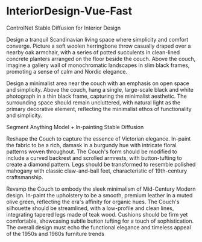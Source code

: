# InteriorDesign-Vue-Fast

ControlNet Stable Diffusion for Interior Design

Design a tranquil Scandinavian living space where simplicity and comfort converge. Picture a soft woolen herringbone throw casually draped over a nearby oak armchair, with a series of potted succulents in clean-lined concrete planters arranged on the floor beside the couch. Above the couch, imagine a gallery wall of monochromatic landscapes in slim black frames, promoting a sense of calm and Nordic elegance.


Design a minimalist area near the couch with an emphasis on open space and simplicity. Above the couch, hang a single, large-scale black and white photograph in a thin black frame, capturing the minimalist aesthetic. The surrounding space should remain uncluttered, with natural light as the primary decorative element, reflecting the minimalist ethos of functionality and simplicity.


Segment Anything Model + In-painting Stable Diffusion



Reshape the Couch to capture the essence of Victorian elegance. In-paint the fabric to be a rich, damask in a burgundy hue with intricate floral patterns woven throughout. The Couch's form should be modified to include a curved backrest and scrolled armrests, with button-tufting to create a diamond pattern. Legs should be transformed to resemble polished mahogany with classic claw-and-ball feet, characteristic of 19th-century craftsmanship.

Revamp the Couch to embody the sleek minimalism of Mid-Century Modern design. In-paint the upholstery to be a smooth, premium leather in a muted olive green, reflecting the era's affinity for organic hues. The Couch's silhouette should be streamlined, with a low-profile and clean lines, integrating tapered legs made of teak wood. Cushions should be firm yet comfortable, showcasing subtle button tufting for a touch of sophistication. The overall design must echo the functional elegance and timeless appeal of the 1950s and 1960s furniture trends


